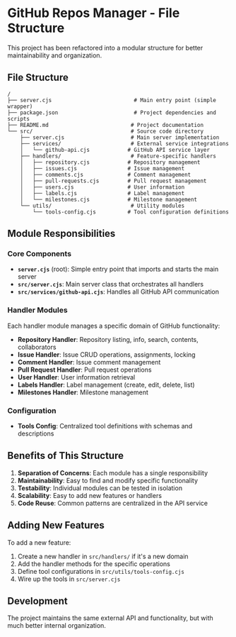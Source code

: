 # GitHub Repos Manager - File Structure

This project has been refactored into a modular structure for better maintainability and organization.

## File Structure

```
/
├── server.cjs                          # Main entry point (simple wrapper)
├── package.json                        # Project dependencies and scripts
├── README.md                          # Project documentation
└── src/                               # Source code directory
    ├── server.cjs                     # Main server implementation
    ├── services/                      # External service integrations
    │   └── github-api.cjs            # GitHub API service layer
    ├── handlers/                      # Feature-specific handlers
    │   ├── repository.cjs            # Repository management
    │   ├── issues.cjs                # Issue management
    │   ├── comments.cjs              # Comment management
    │   ├── pull-requests.cjs         # Pull request management
    │   ├── users.cjs                 # User information
    │   ├── labels.cjs                # Label management
    │   └── milestones.cjs            # Milestone management
    └── utils/                         # Utility modules
        └── tools-config.cjs          # Tool configuration definitions
```

## Module Responsibilities

### Core Components

- **`server.cjs`** (root): Simple entry point that imports and starts the main server
- **`src/server.cjs`**: Main server class that orchestrates all handlers
- **`src/services/github-api.cjs`**: Handles all GitHub API communication

### Handler Modules

Each handler module manages a specific domain of GitHub functionality:

- **Repository Handler**: Repository listing, info, search, contents, collaborators
- **Issue Handler**: Issue CRUD operations, assignments, locking
- **Comment Handler**: Issue comment management
- **Pull Request Handler**: Pull request operations
- **User Handler**: User information retrieval
- **Labels Handler**: Label management (create, edit, delete, list)
- **Milestones Handler**: Milestone management

### Configuration

- **Tools Config**: Centralized tool definitions with schemas and descriptions

## Benefits of This Structure

1. **Separation of Concerns**: Each module has a single responsibility
2. **Maintainability**: Easy to find and modify specific functionality
3. **Testability**: Individual modules can be tested in isolation
4. **Scalability**: Easy to add new features or handlers
5. **Code Reuse**: Common patterns are centralized in the API service

## Adding New Features

To add a new feature:

1. Create a new handler in `src/handlers/` if it's a new domain
2. Add the handler methods for the specific operations
3. Define tool configurations in `src/utils/tools-config.cjs`
4. Wire up the tools in `src/server.cjs`

## Development

The project maintains the same external API and functionality, but with much better internal organization.
